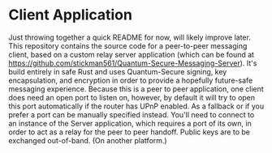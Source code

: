 # Client Application

Just throwing together a quick README for now, will likely improve later. This repository contains the source code for a peer-to-peer messaging client, 
based on a custom relay server application (which can be found at https://github.com/stickman561/Quantum-Secure-Messaging-Server). It's build entirely in safe Rust
and uses Quantum-Secure signing, key encapsulation, and encryption in order to provide a hopefully future-safe messaging experience. Because this is a
peer to peer application, one client does need an open port to listen on, however, by default it will try to open this port automatically if the router
has UPnP enabled. As a fallback or if you prefer a port can be manually specified instead. You'll need to connect to an instance of the Server application,
which requires a port of its own, in order to act as a relay for the peer to peer handoff. Public keys are to be exchanged out-of-band. (On another platform.)
